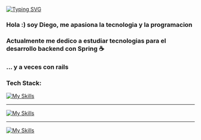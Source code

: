 [![Typing SVG](https://readme-typing-svg.herokuapp.com?font=Fira+Code&size=20&pause=1000&color=52EE00&repeat=false&width=435&lines=Diego+Vega+-+Software+Engineer)](https://git.io/typing-svg)

<h3>Hola :) soy Diego, me apasiona la tecnologia y la programacion </h3> 
<h3>Actualmente me dedico a estudiar tecnologias para el desarrollo backend con Spring ☕ </h3>
<h3>... y a veces con rails</h3> 



<h3>Tech Stack: </h3>

[![My Skills](https://skillicons.dev/icons?i=java,spring)](https://skillicons.dev)

<hr>

[![My Skills](https://skillicons.dev/icons?i=ruby,rails)](https://skillicons.dev)

<hr>

[![My Skills](https://skillicons.dev/icons?i=html,css,js,vue)](https://skillicons.dev)

